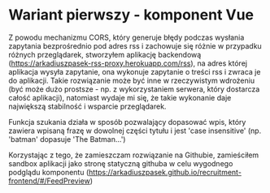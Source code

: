 # Wariant pierwszy - komponent Vue

Z powodu mechanizmu CORS, który generuje błędy podczas wysłania zapytania bezprośrednio pod adres rss i zachowuje się różnie w przypadku różnych przeglądarek, stworzyłem aplikację backendową (https://arkadiuszpasek-rss-proxy.herokuapp.com/rss), na adres której aplikacja wysyła zapytanie, ona wykonuje zapytanie o treści rss i zwraca je do aplikacji. Takie rozwiązanie może być inne w rzeczywistym wdrożeniu (być może dużo prostsze - np. z wykorzystaniem serwera, który dostarcza całość aplikacji), natomiast wydaje mi się, że takie wykonanie daje największą stabilność i wsparcie przeglądarek.

Funkcja szukania działa w sposób pozwalający dopasować wpis, który zawiera wpisaną frazę w dowolnej części tytułu i jest 'case insensitive' (np. 'batman' dopasuje 'The Batman...')

Korzystając z tego, że zamieszczam rozwiązanie na Githubie, zamieściłem sandbox aplikacji jako stronę statyczną githuba w celu wygodnego podglądu komponentu
(https://arkadiuszpasek.github.io/recruitment-frontend/#/FeedPreview)

